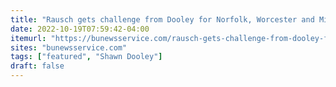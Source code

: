 ```yaml
---
title: "Rausch gets challenge from Dooley for Norfolk, Worcester and Middlesex Senate seat"
date: 2022-10-19T07:59:42-04:00
itemurl: "https://bunewsservice.com/rausch-gets-challenge-from-dooley-for-norfolk-worcester-and-middlesex-senate-seat/"
sites: "bunewsservice.com"
tags: ["featured", "Shawn Dooley"]
draft: false
---
```



